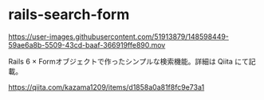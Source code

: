 # rails-search-form

https://user-images.githubusercontent.com/51913879/148598449-59ae6a8b-5509-43cd-baaf-366919ffe890.mov

Rails 6 × Formオブジェクトで作ったシンプルな検索機能。詳細は Qiita にて記載。

https://qiita.com/kazama1209/items/d1858a0a81f8fc9e73a1
